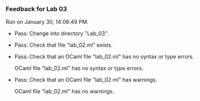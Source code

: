### Feedback for Lab 03

Run on January 30, 14:06:49 PM.

+ Pass: Change into directory "Lab_03".

+ Pass: Check that file "lab_02.ml" exists.

+ Pass: Check that an OCaml file "lab_02.ml" has no syntax or type errors.

    OCaml file "lab_02.ml" has no syntax or type errors.



+ Pass: Check that an OCaml file "lab_02.ml" has warnings.

    OCaml file "lab_02.ml" has no warnings.




